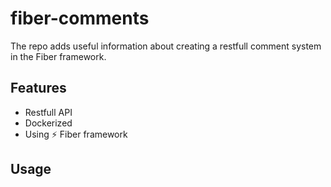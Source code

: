 # fiber-comments
The repo adds useful information about creating a restfull comment system in the Fiber framework.

## Features
- Restfull API
- Dockerized
- Using ⚡️ Fiber framework

## Usage